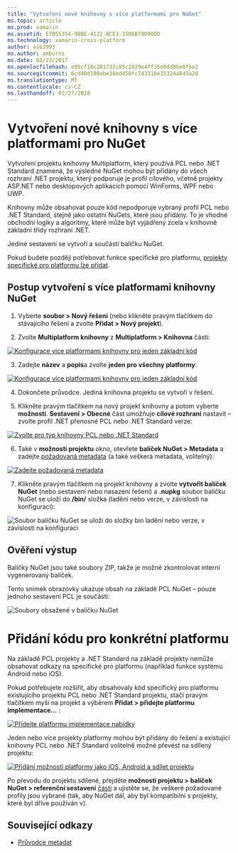 ```yaml
---
title: "Vytvoření nové knihovny s více platformami pro NuGet"
ms.topic: article
ms.prod: xamarin
ms.assetid: E7B55354-9BBE-4122-BCE3-3506B79090DD
ms.technology: xamarin-cross-platform
author: asb3993
ms.author: amburns
ms.date: 03/23/2017
ms.openlocfilehash: e95cf18c281732c85c2029e4ff35e8dd8be0f5e2
ms.sourcegitcommit: 6cd40d190abe38edd50fc74331be15324a845a28
ms.translationtype: MT
ms.contentlocale: cs-CZ
ms.lasthandoff: 02/27/2018
---
```

# <a name="creating-a-new-multiplatform-library-for-nuget"></a>Vytvoření nové knihovny s více platformami pro NuGet

Vytvoření projektu knihovny Multiplatform, který používá PCL nebo .NET Standard znamená, že výsledné NuGet mohou být přidány do všech rozhraní .NET projektu, který podporuje je profil cílového, včetně projekty ASP.NET nebo desktopových aplikacích pomocí WinForms, WPF nebo UWP.

Knihovny může obsahovat pouze kód nepodporuje vybraný profil PCL nebo .NET Standard, stejně jako ostatní NuGets, které jsou přidány.
To je vhodné obchodní logiky a algoritmy, které může být vyjádřený zcela v knihovně základní třídy rozhraní .NET.

Jediné sestavení se vytvoří a součástí balíčku NuGet.

Pokud budete později potřebovat funkce specifické pro platformu, [projekty specifické pro platformu lze přidat](#add-platforms).

## <a name="steps-to-create-a-multiplatform-library-nuget"></a>Postup vytvoření s více platformami knihovny NuGet

1. Vyberte **soubor > Nový řešení** (nebo klikněte pravým tlačítkem do stávajícího řešení a zvolte **Přidat > Nový projekt**).

2. Zvolte **Multiplatform knihovny** z **Multiplatform > Knihovna** části:

  [ ![](single-codebase-images/mulitplatform-library-sml.png "Konfigurace více platformami knihovny pro jeden základní kód")](single-codebase-images/mulitplatform-library.png)

3. Zadejte **název** a **popis**a zvolte **jeden pro všechny platformy**:

  [ ![](single-codebase-images/single-configure-sml.png "Konfigurace více platformami knihovny pro jeden základní kód")](single-codebase-images/single-configure.png)

4. Dokončete průvodce. Jediná knihovna projektu se vytvoří v řešení.

5. Klikněte pravým tlačítkem na nový projekt knihovny a potom vyberte **možnosti**. **Sestavení > Obecné** část umožňuje **cílové rozhraní** nastavit – zvolte profil .NET přenosné PCL nebo .NET Standard verze:

  [ ![](single-codebase-images/single-choose-type-sml.png "Zvolte pro typ knihovny PCL nebo .NET Standard")](single-codebase-images/single-choose-type.png)

6. Také v **možnosti projektu** okno, otevřete **balíček NuGet > Metadata** a zadejte [požadovaná metadata](~/cross-platform/app-fundamentals/nuget-multiplatform-libraries/metadata.md) (a také veškerá metadata, volitelný):

  [ ![](single-codebase-images/single-metadata-sml.png "Zadejte požadovaná metadata")](single-codebase-images/single-metadata.png)

7. Klikněte pravým tlačítkem na projekt knihovny a zvolte **vytvořit balíček NuGet** (nebo sestavení nebo nasazení řešení) a **.nupkg** soubor balíčku NuGet se uloží do **/bin/** složka (ladění nebo verze, v závislosti na konfiguraci):

  ![](single-codebase-images/create-nuget-package.png "Soubor balíčku NuGet se uloží do složky bin ladění nebo verze, v závislosti na konfiguraci")


## <a name="verifying-the-output"></a>Ověření výstup

Balíčky NuGet jsou také soubory ZIP, takže je možné zkontrolovat interní vygenerovaný balíček.

Tento snímek obrazovky ukazuje obsah na základě PCL NuGet – pouze jednoho sestavení PCL je součástí:

![](single-codebase-images/nuget-output.png "Soubory obsažené v balíčku NuGet")

<a name="add-platforms" />

# <a name="adding-platform-specific-code"></a>Přidání kódu pro konkrétní platformu

Na základě PCL projekty a .NET Standard na základě projekty nemůže obsahovat odkazy na specifické pro platformu (například funkce systému Android nebo iOS).

Pokud potřebujete rozšířit, aby obsahovaly kód specifický pro platformu existujícího projektu PCL nebo .NET Standard projektu, stačí pravým tlačítkem myši na projekt a výběrem **Přidat > přidejte platformu implementace...** :

[ ![](single-codebase-images/add-later-sml.png "Přidejte platformu implementace nabídky")](single-codebase-images/add-later.png)

Jeden nebo více projekty platformy mohou být přidány do řešení a existující knihovny PCL nebo .NET Standard volitelně možné převést na sdílený projektu:

[ ![](single-codebase-images/add-later-platforms-sml.png "Přidání možnosti platformy jako iOS, Android a sdílet projektu")](single-codebase-images/add-later-platforms-sml.png)

Po převodu do projektu sdílené, přejděte **možnosti projektu > balíček NuGet > referenční sestavení**
[části](~/cross-platform/app-fundamentals/nuget-multiplatform-libraries/platform-specific.md) a ujistěte se, že veškeré požadované profily jsou vybrané (tak, aby NuGet dál, aby byl kompatibilní s projekty, které byl dříve používán v).


## <a name="related-links"></a>Související odkazy

- [Průvodce metadat](~/cross-platform/app-fundamentals/nuget-multiplatform-libraries/metadata.md)
